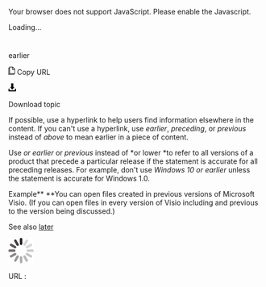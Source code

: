 Your browser does not support JavaScript. Please enable the Javascript.

Loading...

# 

earlier

![Copy URL](earlier_files/Copy.png)
Copy URL

![Download](earlier_files/Download.png)

Download topic

If possible, use a hyperlink to help users find information elsewhere in the content. If you can't use a hyperlink, use *earlier*, *preceding*, or *previous* instead of *above* to mean earlier in a piece of content. 

Use *or earlier* or *previous* instead of *or lower *to
refer to all versions of a product that precede a particular release if
the statement is accurate for all preceding releases. For example,
don't use *Windows 10 or earlier* unless the statement is accurate for Windows 1.0.

Example**
**You
can open files created in previous versions of Microsoft Visio.
(If you can open files in every version of Visio including and previous
to the version being discussed.) 

See also [later](https://worldready.cloudapp.net/Styleguide/Read?id=2700&topicid=32560)

![In progress](earlier_files/activity-large.gif)

URL :
